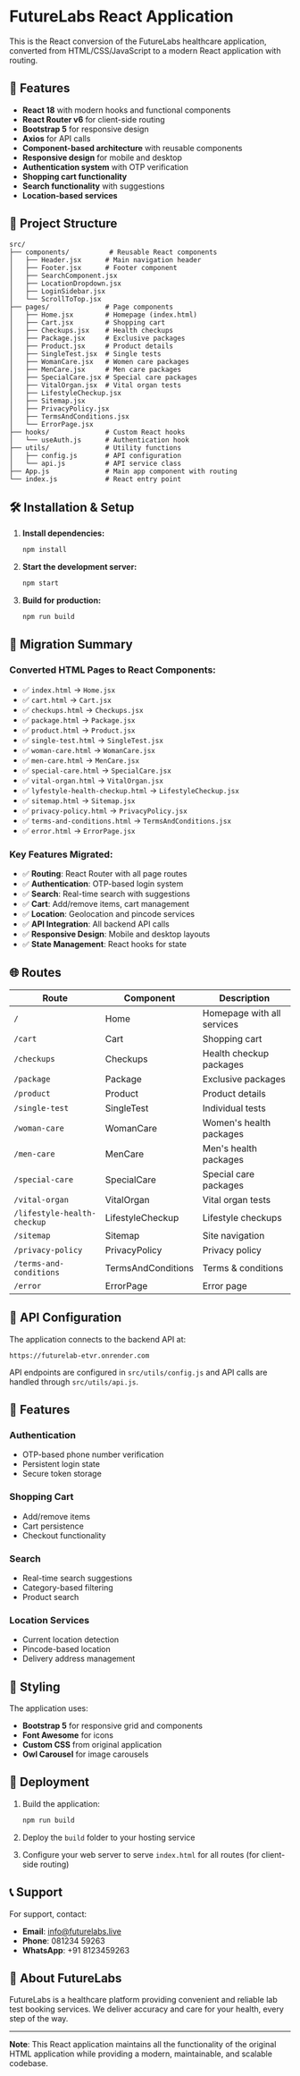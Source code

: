 # FutureLabs React Application

This is the React conversion of the FutureLabs healthcare application, converted from HTML/CSS/JavaScript to a modern React application with routing.

## 🚀 Features

- **React 18** with modern hooks and functional components
- **React Router v6** for client-side routing
- **Bootstrap 5** for responsive design
- **Axios** for API calls
- **Component-based architecture** with reusable components
- **Responsive design** for mobile and desktop
- **Authentication system** with OTP verification
- **Shopping cart functionality**
- **Search functionality** with suggestions
- **Location-based services**

## 📁 Project Structure

```
src/
├── components/          # Reusable React components
│   ├── Header.jsx      # Main navigation header
│   ├── Footer.jsx      # Footer component
│   ├── SearchComponent.jsx
│   ├── LocationDropdown.jsx
│   ├── LoginSidebar.jsx
│   └── ScrollToTop.jsx
├── pages/              # Page components
│   ├── Home.jsx        # Homepage (index.html)
│   ├── Cart.jsx        # Shopping cart
│   ├── Checkups.jsx    # Health checkups
│   ├── Package.jsx     # Exclusive packages
│   ├── Product.jsx     # Product details
│   ├── SingleTest.jsx  # Single tests
│   ├── WomanCare.jsx   # Women care packages
│   ├── MenCare.jsx     # Men care packages
│   ├── SpecialCare.jsx # Special care packages
│   ├── VitalOrgan.jsx  # Vital organ tests
│   ├── LifestyleCheckup.jsx
│   ├── Sitemap.jsx
│   ├── PrivacyPolicy.jsx
│   ├── TermsAndConditions.jsx
│   └── ErrorPage.jsx
├── hooks/              # Custom React hooks
│   └── useAuth.js      # Authentication hook
├── utils/              # Utility functions
│   ├── config.js       # API configuration
│   └── api.js          # API service class
├── App.js              # Main app component with routing
└── index.js            # React entry point
```

## 🛠️ Installation & Setup

1. **Install dependencies:**
   ```bash
   npm install
   ```

2. **Start the development server:**
   ```bash
   npm start
   ```

3. **Build for production:**
   ```bash
   npm run build
   ```

## 🔄 Migration Summary

### Converted HTML Pages to React Components:
- ✅ `index.html` → `Home.jsx`
- ✅ `cart.html` → `Cart.jsx`
- ✅ `checkups.html` → `Checkups.jsx`
- ✅ `package.html` → `Package.jsx`
- ✅ `product.html` → `Product.jsx`
- ✅ `single-test.html` → `SingleTest.jsx`
- ✅ `woman-care.html` → `WomanCare.jsx`
- ✅ `men-care.html` → `MenCare.jsx`
- ✅ `special-care.html` → `SpecialCare.jsx`
- ✅ `vital-organ.html` → `VitalOrgan.jsx`
- ✅ `lyfestyle-health-checkup.html` → `LifestyleCheckup.jsx`
- ✅ `sitemap.html` → `Sitemap.jsx`
- ✅ `privacy-policy.html` → `PrivacyPolicy.jsx`
- ✅ `terms-and-conditions.html` → `TermsAndConditions.jsx`
- ✅ `error.html` → `ErrorPage.jsx`

### Key Features Migrated:
- ✅ **Routing**: React Router with all page routes
- ✅ **Authentication**: OTP-based login system
- ✅ **Search**: Real-time search with suggestions
- ✅ **Cart**: Add/remove items, cart management
- ✅ **Location**: Geolocation and pincode services
- ✅ **API Integration**: All backend API calls
- ✅ **Responsive Design**: Mobile and desktop layouts
- ✅ **State Management**: React hooks for state

## 🌐 Routes

| Route | Component | Description |
|-------|-----------|-------------|
| `/` | Home | Homepage with all services |
| `/cart` | Cart | Shopping cart |
| `/checkups` | Checkups | Health checkup packages |
| `/package` | Package | Exclusive packages |
| `/product` | Product | Product details |
| `/single-test` | SingleTest | Individual tests |
| `/woman-care` | WomanCare | Women's health packages |
| `/men-care` | MenCare | Men's health packages |
| `/special-care` | SpecialCare | Special care packages |
| `/vital-organ` | VitalOrgan | Vital organ tests |
| `/lifestyle-health-checkup` | LifestyleCheckup | Lifestyle checkups |
| `/sitemap` | Sitemap | Site navigation |
| `/privacy-policy` | PrivacyPolicy | Privacy policy |
| `/terms-and-conditions` | TermsAndConditions | Terms & conditions |
| `/error` | ErrorPage | Error page |

## 🔧 API Configuration

The application connects to the backend API at:
```
https://futurelab-etvr.onrender.com
```

API endpoints are configured in `src/utils/config.js` and API calls are handled through `src/utils/api.js`.

## 📱 Features

### Authentication
- OTP-based phone number verification
- Persistent login state
- Secure token storage

### Shopping Cart
- Add/remove items
- Cart persistence
- Checkout functionality

### Search
- Real-time search suggestions
- Category-based filtering
- Product search

### Location Services
- Current location detection
- Pincode-based location
- Delivery address management

## 🎨 Styling

The application uses:
- **Bootstrap 5** for responsive grid and components
- **Font Awesome** for icons
- **Custom CSS** from original application
- **Owl Carousel** for image carousels

## 🚀 Deployment

1. Build the application:
   ```bash
   npm run build
   ```

2. Deploy the `build` folder to your hosting service

3. Configure your web server to serve `index.html` for all routes (for client-side routing)

## 📞 Support

For support, contact:
- **Email**: info@futurelabs.live
- **Phone**: 081234 59263
- **WhatsApp**: +91 8123459263

## 🏥 About FutureLabs

FutureLabs is a healthcare platform providing convenient and reliable lab test booking services. We deliver accuracy and care for your health, every step of the way.

---

**Note**: This React application maintains all the functionality of the original HTML application while providing a modern, maintainable, and scalable codebase.
